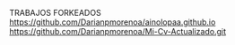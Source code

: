 TRABAJOS FORKEADOS 
https://github.com/Darianpmorenoa/ainolopaa.github.io
 https://github.com/Darianpmorenoa/Mi-Cv-Actualizado.git

